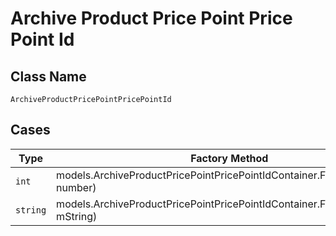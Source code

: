 
# Archive Product Price Point Price Point Id

## Class Name

`ArchiveProductPricePointPricePointId`

## Cases

| Type | Factory Method |
|  --- | --- |
| `int` | models.ArchiveProductPricePointPricePointIdContainer.FromNumber(int number) |
| `string` | models.ArchiveProductPricePointPricePointIdContainer.FromString(string mString) |

